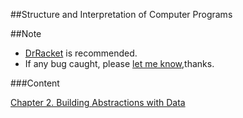 ##Structure and Interpretation of Computer Programs

##Note
- [DrRacket](http://download.racket-lang.org/) is recommended.
- If any bug caught, please [let me know](https://github.com/Soyn/sicp/issues/new),thanks.

###Content

[Chapter 2. Building Abstractions with Data](CH2/README.md)